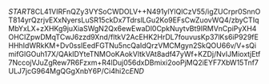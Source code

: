 $START$8CL41VIRFnQZy3VYSoCWDOLV++N491ylYlQlCzV55/igZUCrpr0SnnOT814yrQzrjvEXxNyersLuSR15ckDx7TdrslLGu2Ko9EFsCwZuovWQ4/zbyCTIqMbYxLX+zXHKg9juXiaSWgN2Qx6ewEwaDl0CpkNuytvBt9IRMVnCpiPyXH4OHCIZpwDMqTCwJ6zzd9Xnd/fltkV2AcEHK2HrDL7fouvusKp37lKs6iP929fEHHhIdWRkKM+Dv0ssIEedFGTNu5ncQaIdQrzVMCMgyn2SkQOU66v/V+sQimifGlGOuh17X/QAkIDYteTNMOoKAokVltkVAt8adf47yWf+KZDj/NvIJMioxtjEtf7NccojVJuZgRew7R6Fzxm+R4lDuj056dxDBmixi2ooPjMQ2iEYF7XbW15Tnf7ULJ7jcG964MgQGgXnbY6P/Ci4hi2c$END$